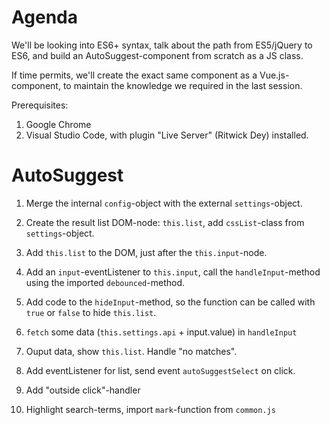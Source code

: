 # Agenda

We'll be looking into ES6+ syntax, talk about the path from ES5/jQuery to ES6,
and build an AutoSuggest-component from scratch as a JS class.

If time permits, we'll create the exact same component as a Vue.js-component,
to maintain the knowledge we required in the last session.

Prerequisites:

1. Google Chrome
2. Visual Studio Code, with plugin "Live Server" (Ritwick Dey) installed.

# AutoSuggest

1. Merge the internal `config`-object with the external `settings`-object.

2. Create the result list DOM-node: `this.list`, add `cssList`-class from `settings`-object.

3. Add `this.list` to the DOM, just after the `this.input`-node.

4. Add an `input`-eventListener to `this.input`, call the `handleInput`-method using the imported `debounced`-method.

5. Add code to the `hideInput`-method, so the function can be called with `true` or `false` to hide `this.list`.

6. `fetch` some data (`this.settings.api` + input.value) in `handleInput`

7. Ouput data, show `this.list`. Handle "no matches".

8. Add eventListener for list, send event `autoSuggestSelect` on click.

9. Add "outside click"-handler

10. Highlight search-terms, import `mark`-function from `common.js`